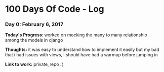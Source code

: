 # 100 Days Of Code - Log

### Day 0: February 6, 2017

**Today's Progress**: worked on mocking the many to many relationship among the models in django

**Thoughts:** it was easy to understand how to implement it easily but my bad that i had issues with views, i should have had a warmup before jumping in

**Link to work:** private_repo :(

